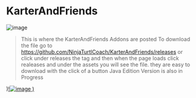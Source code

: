 # KarterAndFriends
![image](https://github.com/user-attachments/assets/354e3209-8236-49d1-9304-1fa75bb05847)

>This is where the KarterAndFriends Addons are posted
>To download the file go to https://github.com/NinjaTurtlCoach/KarterAndFriends/releases
>or click under releases the tag and then when the page loads click realeases and under the assets you will see the file.
>they are easy to download with the click of a button Java Edition Version is also in Progress

)[!![image](https://github.com/user-attachments/assets/202084a4-2e34-449b-b58f-99699f52a505)
)
](https://www.youtube.com/@Karteriscool635)

